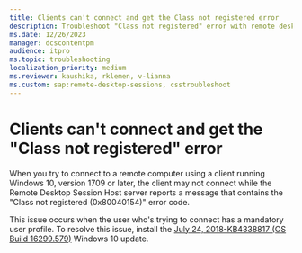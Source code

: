 ```yaml
---
title: Clients can't connect and get the Class not registered error
description: Troubleshoot "Class not registered" error with remote desktop connection.
ms.date: 12/26/2023
manager: dcscontentpm
audience: itpro
ms.topic: troubleshooting
localization_priority: medium
ms.reviewer: kaushika, rklemen, v-lianna
ms.custom: sap:remote-desktop-sessions, csstroubleshoot
---
```


# Clients can't connect and get the "Class not registered" error

When you try to connect to a remote computer using a client running Windows 10, version 1709 or later, the client may not connect while the Remote Desktop Session Host server reports a message that contains the "Class not registered (0x80040154)" error code.

This issue occurs when the user who's trying to connect has a mandatory user profile. To resolve this issue, install the [July 24, 2018-KB4338817 (OS Build 16299.579)](https://support.microsoft.com/help/4338817) Windows 10 update.

